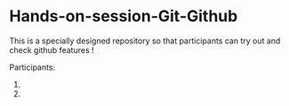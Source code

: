 # Hands-on-session-Git-Github
This is a specially designed repository so that participants can try out and check github features !

Participants:
<br/>
1.   <br/>
2.   <br/>